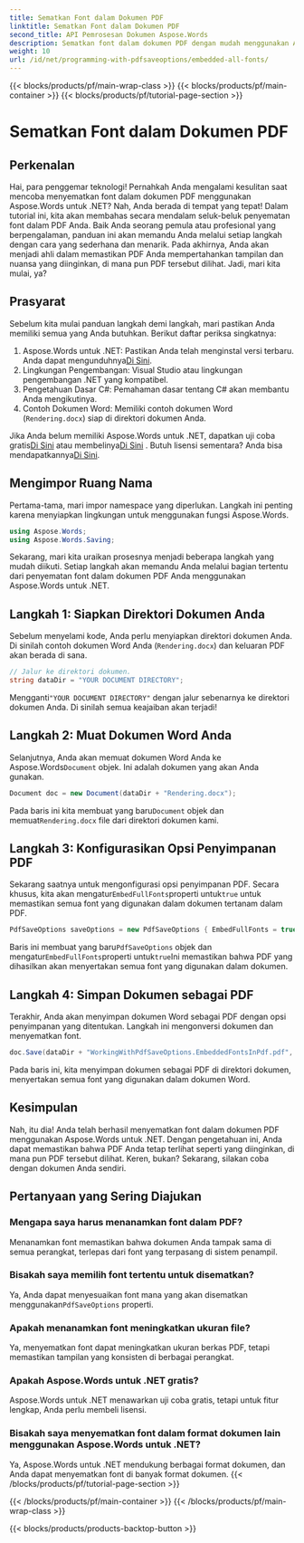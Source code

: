 ```yaml
---
title: Sematkan Font dalam Dokumen PDF
linktitle: Sematkan Font dalam Dokumen PDF
second_title: API Pemrosesan Dokumen Aspose.Words
description: Sematkan font dalam dokumen PDF dengan mudah menggunakan Aspose.Words untuk .NET dengan panduan terperinci dan langkah demi langkah ini. Pastikan tampilannya konsisten di semua perangkat.
weight: 10
url: /id/net/programming-with-pdfsaveoptions/embedded-all-fonts/
---
```


{{< blocks/products/pf/main-wrap-class >}}
{{< blocks/products/pf/main-container >}}
{{< blocks/products/pf/tutorial-page-section >}}

# Sematkan Font dalam Dokumen PDF

## Perkenalan

Hai, para penggemar teknologi! Pernahkah Anda mengalami kesulitan saat mencoba menyematkan font dalam dokumen PDF menggunakan Aspose.Words untuk .NET? Nah, Anda berada di tempat yang tepat! Dalam tutorial ini, kita akan membahas secara mendalam seluk-beluk penyematan font dalam PDF Anda. Baik Anda seorang pemula atau profesional yang berpengalaman, panduan ini akan memandu Anda melalui setiap langkah dengan cara yang sederhana dan menarik. Pada akhirnya, Anda akan menjadi ahli dalam memastikan PDF Anda mempertahankan tampilan dan nuansa yang diinginkan, di mana pun PDF tersebut dilihat. Jadi, mari kita mulai, ya?

## Prasyarat

Sebelum kita mulai panduan langkah demi langkah, mari pastikan Anda memiliki semua yang Anda butuhkan. Berikut daftar periksa singkatnya:

1. Aspose.Words untuk .NET: Pastikan Anda telah menginstal versi terbaru. Anda dapat mengunduhnya[Di Sini](https://releases.aspose.com/words/net/).
2. Lingkungan Pengembangan: Visual Studio atau lingkungan pengembangan .NET yang kompatibel.
3. Pengetahuan Dasar C#: Pemahaman dasar tentang C# akan membantu Anda mengikutinya.
4. Contoh Dokumen Word: Memiliki contoh dokumen Word (`Rendering.docx`) siap di direktori dokumen Anda.

 Jika Anda belum memiliki Aspose.Words untuk .NET, dapatkan uji coba gratis[Di Sini](https://releases.aspose.com/) atau membelinya[Di Sini](https://purchase.aspose.com/buy) . Butuh lisensi sementara? Anda bisa mendapatkannya[Di Sini](https://purchase.aspose.com/temporary-license/).

## Mengimpor Ruang Nama

Pertama-tama, mari impor namespace yang diperlukan. Langkah ini penting karena menyiapkan lingkungan untuk menggunakan fungsi Aspose.Words.

```csharp
using Aspose.Words;
using Aspose.Words.Saving;
```

Sekarang, mari kita uraikan prosesnya menjadi beberapa langkah yang mudah diikuti. Setiap langkah akan memandu Anda melalui bagian tertentu dari penyematan font dalam dokumen PDF Anda menggunakan Aspose.Words untuk .NET.

## Langkah 1: Siapkan Direktori Dokumen Anda

Sebelum menyelami kode, Anda perlu menyiapkan direktori dokumen Anda. Di sinilah contoh dokumen Word Anda (`Rendering.docx`) dan keluaran PDF akan berada di sana.

```csharp
// Jalur ke direktori dokumen.
string dataDir = "YOUR DOCUMENT DIRECTORY";
```

 Mengganti`"YOUR DOCUMENT DIRECTORY"` dengan jalur sebenarnya ke direktori dokumen Anda. Di sinilah semua keajaiban akan terjadi!

## Langkah 2: Muat Dokumen Word Anda

 Selanjutnya, Anda akan memuat dokumen Word Anda ke Aspose.Words`Document` objek. Ini adalah dokumen yang akan Anda gunakan.

```csharp
Document doc = new Document(dataDir + "Rendering.docx");
```

 Pada baris ini kita membuat yang baru`Document` objek dan memuat`Rendering.docx` file dari direktori dokumen kami.

## Langkah 3: Konfigurasikan Opsi Penyimpanan PDF

 Sekarang saatnya untuk mengonfigurasi opsi penyimpanan PDF. Secara khusus, kita akan mengatur`EmbedFullFonts`properti untuk`true` untuk memastikan semua font yang digunakan dalam dokumen tertanam dalam PDF.

```csharp
PdfSaveOptions saveOptions = new PdfSaveOptions { EmbedFullFonts = true };
```

 Baris ini membuat yang baru`PdfSaveOptions` objek dan mengatur`EmbedFullFonts`properti untuk`true`Ini memastikan bahwa PDF yang dihasilkan akan menyertakan semua font yang digunakan dalam dokumen.

## Langkah 4: Simpan Dokumen sebagai PDF

Terakhir, Anda akan menyimpan dokumen Word sebagai PDF dengan opsi penyimpanan yang ditentukan. Langkah ini mengonversi dokumen dan menyematkan font.

```csharp
doc.Save(dataDir + "WorkingWithPdfSaveOptions.EmbeddedFontsInPdf.pdf", saveOptions);
```

Pada baris ini, kita menyimpan dokumen sebagai PDF di direktori dokumen, menyertakan semua font yang digunakan dalam dokumen Word.

## Kesimpulan

Nah, itu dia! Anda telah berhasil menyematkan font dalam dokumen PDF menggunakan Aspose.Words untuk .NET. Dengan pengetahuan ini, Anda dapat memastikan bahwa PDF Anda tetap terlihat seperti yang diinginkan, di mana pun PDF tersebut dilihat. Keren, bukan? Sekarang, silakan coba dengan dokumen Anda sendiri.

## Pertanyaan yang Sering Diajukan

### Mengapa saya harus menanamkan font dalam PDF?
Menanamkan font memastikan bahwa dokumen Anda tampak sama di semua perangkat, terlepas dari font yang terpasang di sistem penampil.

### Bisakah saya memilih font tertentu untuk disematkan?
 Ya, Anda dapat menyesuaikan font mana yang akan disematkan menggunakan`PdfSaveOptions` properti.

### Apakah menanamkan font meningkatkan ukuran file?
Ya, menyematkan font dapat meningkatkan ukuran berkas PDF, tetapi memastikan tampilan yang konsisten di berbagai perangkat.

### Apakah Aspose.Words untuk .NET gratis?
Aspose.Words untuk .NET menawarkan uji coba gratis, tetapi untuk fitur lengkap, Anda perlu membeli lisensi.

### Bisakah saya menyematkan font dalam format dokumen lain menggunakan Aspose.Words untuk .NET?
Ya, Aspose.Words untuk .NET mendukung berbagai format dokumen, dan Anda dapat menyematkan font di banyak format dokumen.
{{< /blocks/products/pf/tutorial-page-section >}}

{{< /blocks/products/pf/main-container >}}
{{< /blocks/products/pf/main-wrap-class >}}

{{< blocks/products/products-backtop-button >}}

